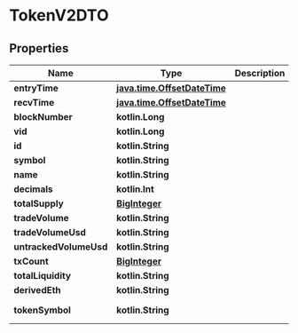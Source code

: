 
# TokenV2DTO

## Properties
Name | Type | Description | Notes
------------ | ------------- | ------------- | -------------
**entryTime** | [**java.time.OffsetDateTime**](java.time.OffsetDateTime.md) |  |  [optional]
**recvTime** | [**java.time.OffsetDateTime**](java.time.OffsetDateTime.md) |  |  [optional]
**blockNumber** | **kotlin.Long** |  |  [optional]
**vid** | **kotlin.Long** |  |  [optional]
**id** | **kotlin.String** |  |  [optional]
**symbol** | **kotlin.String** |  |  [optional]
**name** | **kotlin.String** |  |  [optional]
**decimals** | **kotlin.Int** |  |  [optional]
**totalSupply** | [**BigInteger**](BigInteger.md) |  |  [optional]
**tradeVolume** | **kotlin.String** |  |  [optional]
**tradeVolumeUsd** | **kotlin.String** |  |  [optional]
**untrackedVolumeUsd** | **kotlin.String** |  |  [optional]
**txCount** | [**BigInteger**](BigInteger.md) |  |  [optional]
**totalLiquidity** | **kotlin.String** |  |  [optional]
**derivedEth** | **kotlin.String** |  |  [optional]
**tokenSymbol** | **kotlin.String** |  |  [optional] [readonly]



